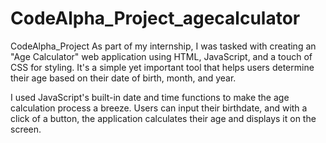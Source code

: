 # CodeAlpha_Project_agecalculator
CodeAlpha_Project
As part of my internship, I was tasked with creating an "Age Calculator" web application using HTML, JavaScript, and a touch of CSS for styling. It's a simple yet important tool that helps users determine their age based on their date of birth, month, and year. 

I used JavaScript's built-in date and time functions to make the age calculation process a breeze. Users can input their birthdate, and with a click of a button, the application calculates their age and displays it on the screen.
